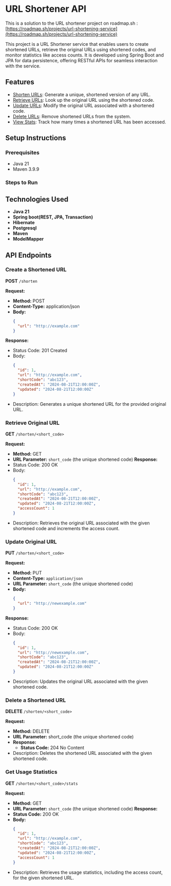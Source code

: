 # URL Shortener API

This is a solution to the URL shortener project on roadmap.sh : [https://roadmap.sh/projects/url-shortening-service](https://roadmap.sh/projects/url-shortening-service)

This project is a URL Shortener service that enables users to create shortened URLs, retrieve the original URLs using shortened codes, and monitor statistics like access counts. It is developed using Spring Boot and JPA for data persistence, offering RESTful APIs for seamless interaction with the service.

## Features

- [Shorten URLs](#create-a-shortened-url): Generate a unique, shortened version of any URL.
- [Retrieve URLs](#retrieve-original-url): Look up the original URL using the shortened code.
- [Update URLs](#update-original-url): Modify the original URL associated with a shortened code.
- [Delete URLs](#delete-a-shortened-url): Remove shortened URLs from the system.
- [View Stats](#get-usage-statistics): Track how many times a shortened URL has been accessed.

## Setup Instructions

### Prerequisites
- Java 21
- Maven 3.9.9

### Steps to Run

## Technologies Used
- **Java 21**
- **Spring boot(REST, JPA, Transaction)**
- **Hibernate**
- **Postgresql**
- **Maven**
- **ModelMapper**

## API Endpoints

### Create a Shortened URL

**POST** `/shorten`

**Request:**
- **Method:** POST
- **Content-Type:** application/json
- **Body:**
  ```json
  {
    "url": "http://example.com"
  }
**Response:**
- Status Code: 201 Created
- Body:
  ```json
  {
    "id": 1,
    "url": "http://example.com",
    "shortCode": "abc123",
    "createdAt": "2024-08-21T12:00:00Z",
    "updated": "2024-08-21T12:00:00Z"
  }

- Description: Generates a unique shortened URL for the provided original URL.


### Retrieve Original URL ###
**GET** `/shorten/<short_code>`

**Request:**
- **Method:** GET
- **URL Parameter:** `short_code` (the unique shortened code)
**Response:**
- Status Code: 200 OK
- Body:
  ```json
  {
    "id": 1,
    "url": "http://example.com",
    "shortCode": "abc123",
    "createdAt": "2024-08-21T12:00:00Z",
    "updated": "2024-08-21T12:00:00Z",
    "accessCount": 1
  }
  
- Description: Retrieves the original URL associated with the given shortened code and increments the access count.


### Update Original URL ###
**PUT** `/shorten/<short_code>`

**Request:**
- **Method:** PUT
- **Content-Type:** `application/json`
- **URL Parameter:** `short_code` (the unique shortened code)
- **Body:**
  ```json
  {
    "url": "http://newexample.com"
  }
**Response:**
- Status Code: 200 OK
- Body:
  ```json
  {
    "id": 1,
    "url": "http://newexample.com",
    "shortCode": "abc123",
    "createdAt": "2024-08-21T12:00:00Z",
    "updated": "2024-08-21T12:00:00Z"
  }
- Description: Updates the original URL associated with the given shortened code.


### Delete a Shortened URL ###
**DELETE** `/shorten/<short_code>`

**Request:**
- **Method:** DELETE
- **URL Parameter:** short_code (the unique shortened code)
- **Response:**
  - **Status Code:** 204 No Content
- Description: Deletes the shortened URL associated with the given shortened code.


### Get Usage Statistics ###
**GET** `/shorten/<short_code>/stats`

**Request:**
- **Method:** GET
- **URL Parameter:** `short_code` (the unique shortened code)
**Response:**
- **Status Code:** 200 OK
- **Body:**
  ```json
  {
    "id": 1,
    "url": "http://example.com",
    "shortCode": "abc123",
    "createdAt": "2024-08-21T12:00:00Z",
    "updated": "2024-08-21T12:00:00Z",
    "accessCount": 1
  }
- Description: Retrieves the usage statistics, including the access count, for the given shortened URL.

